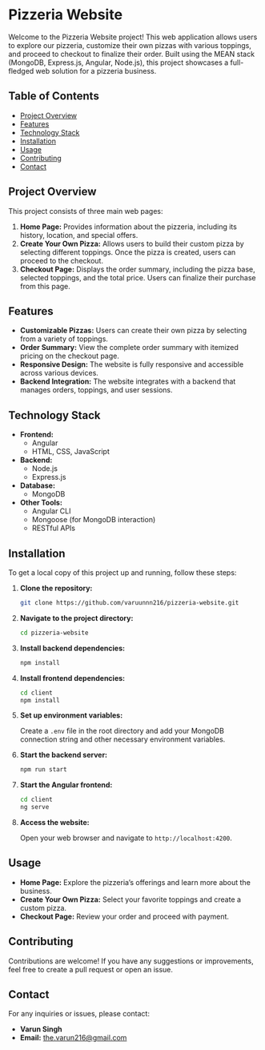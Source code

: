 # Pizzeria Website

Welcome to the Pizzeria Website project! This web application allows users to explore our pizzeria, customize their own pizzas with various toppings, and proceed to checkout to finalize their order. Built using the MEAN stack (MongoDB, Express.js, Angular, Node.js), this project showcases a full-fledged web solution for a pizzeria business.

## Table of Contents

- [Project Overview](#project-overview)
- [Features](#features)
- [Technology Stack](#technology-stack)
- [Installation](#installation)
- [Usage](#usage)
- [Contributing](#contributing)
- [Contact](#contact)

## Project Overview

This project consists of three main web pages:

1. **Home Page:** Provides information about the pizzeria, including its history, location, and special offers.
2. **Create Your Own Pizza:** Allows users to build their custom pizza by selecting different toppings. Once the pizza is created, users can proceed to the checkout.
3. **Checkout Page:** Displays the order summary, including the pizza base, selected toppings, and the total price. Users can finalize their purchase from this page.

## Features

- **Customizable Pizzas:** Users can create their own pizza by selecting from a variety of toppings.
- **Order Summary:** View the complete order summary with itemized pricing on the checkout page.
- **Responsive Design:** The website is fully responsive and accessible across various devices.
- **Backend Integration:** The website integrates with a backend that manages orders, toppings, and user sessions.

## Technology Stack

- **Frontend:**
  - Angular
  - HTML, CSS, JavaScript
- **Backend:**
  - Node.js
  - Express.js
- **Database:**
  - MongoDB
- **Other Tools:**
  - Angular CLI
  - Mongoose (for MongoDB interaction)
  - RESTful APIs

## Installation

To get a local copy of this project up and running, follow these steps:

1. **Clone the repository:**

   ```bash
   git clone https://github.com/varuunnn216/pizzeria-website.git
   ```

2. **Navigate to the project directory:**

   ```bash
   cd pizzeria-website
   ```

3. **Install backend dependencies:**

   ```bash
   npm install
   ```

4. **Install frontend dependencies:**

   ```bash
   cd client
   npm install
   ```

5. **Set up environment variables:**

   Create a `.env` file in the root directory and add your MongoDB connection string and other necessary environment variables.

6. **Start the backend server:**

   ```bash
   npm run start
   ```

7. **Start the Angular frontend:**

   ```bash
   cd client
   ng serve
   ```

8. **Access the website:**

   Open your web browser and navigate to `http://localhost:4200`.

## Usage

- **Home Page:** Explore the pizzeria’s offerings and learn more about the business.
- **Create Your Own Pizza:** Select your favorite toppings and create a custom pizza.
- **Checkout Page:** Review your order and proceed with payment.


## Contributing

Contributions are welcome! If you have any suggestions or improvements, feel free to create a pull request or open an issue.


## Contact

For any inquiries or issues, please contact:

- **Varun Singh**
- **Email:** the.varun216@gmail.com
